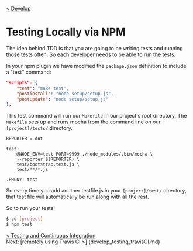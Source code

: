 [< Develop](Develop.md)
# Testing Locally via NPM
The idea behind TDD is that you are going to be writing tests and running those tests often.  So each developer needs to be able to run the tests.

In your npm plugin we have modified the `package.json` definition to include a "test" command:
```json
"scripts": {
    "test": "make test",
    "postinstall": "node setup/setup.js",
    "postupdate": "node setup/setup.js"
},
```

This test command will run our `Makefile` in our project's root directory.  The `Makefile` sets up and runs mocha from the command line on our `[project]/tests/` directory.
```
REPORTER = dot

test:
	@NODE_ENV=test PORT=9999 ./node_modules/.bin/mocha \
    --reporter $(REPORTER) \
    test/bootstrap.test.js \
    test/**/*.js

.PHONY: test
```

So every time you add another testfile.js in your `[project]/test/` directory, that test file will automatically be run along with all the rest.

So to run your tests:
```sh
$ cd [project]
$ npm test
```




[< Testing and Continuous Integration](develop_testing.md)     
Next: [remotely using Travis CI >] (develop_testing_travisCI.md)